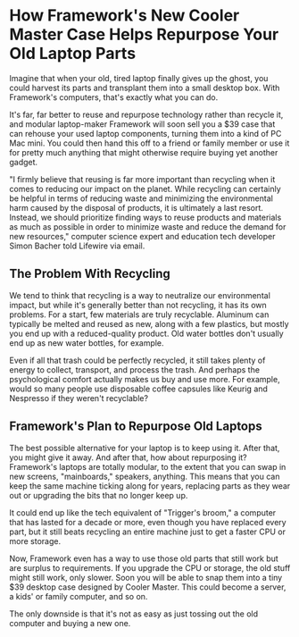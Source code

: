 # How Framework's New Cooler Master Case Helps Repurpose Your Old Laptop Parts

Imagine that when your old, tired laptop finally gives up the ghost, you could harvest its parts and transplant them into a small desktop box. With Framework's computers, that's exactly what you can do. 

It's far, far better to reuse and repurpose technology rather than recycle it, and modular laptop-maker Framework will soon sell you a $39 case that can rehouse your used laptop components, turning them into a kind of PC Mac mini. You could then hand this off to a friend or family member or use it for pretty much anything that might otherwise require buying yet another gadget. 

"I firmly believe that reusing is far more important than recycling when it comes to reducing our impact on the planet. While recycling can certainly be helpful in terms of reducing waste and minimizing the environmental harm caused by the disposal of products, it is ultimately a last resort. Instead, we should prioritize finding ways to reuse products and materials as much as possible in order to minimize waste and reduce the demand for new resources," computer science expert and education tech developer Simon Bacher told Lifewire via email. 

## The Problem With Recycling

We tend to think that recycling is a way to neutralize our environmental impact, but while it's generally better than not recycling, it has its own problems. For a start, few materials are truly recyclable. Aluminum can typically be melted and reused as new, along with a few plastics, but mostly you end up with a reduced-quality product. Old water bottles don't usually end up as new water bottles, for example. 

Even if all that trash could be perfectly recycled, it still takes plenty of energy to collect, transport, and process the trash. And perhaps the psychological comfort actually makes us buy and use more. For example, would so many people use disposable coffee capsules like Keurig and Nespresso if they weren't recyclable?

## Framework's Plan to Repurpose Old Laptops

The best possible alternative for your laptop is to keep using it. After that, you might give it away. And after that, how about repurposing it? Framework's laptops are totally modular, to the extent that you can swap in new screens, "mainboards," speakers, anything. This means that you can keep the same machine ticking along for years, replacing parts as they wear out or upgrading the bits that no longer keep up. 

It could end up like the tech equivalent of "Trigger's broom," a computer that has lasted for a decade or more, even though you have replaced every part, but it still beats recycling an entire machine just to get a faster CPU or more storage. 

Now, Framework even has a way to use those old parts that still work but are surplus to requirements. If you upgrade the CPU or storage, the old stuff might still work, only slower. Soon you will be able to snap them into a tiny $39 desktop case designed by Cooler Master. This could become a server, a kids' or family computer, and so on. 

The only downside is that it's not as easy as just tossing out the old computer and buying a new one. 

